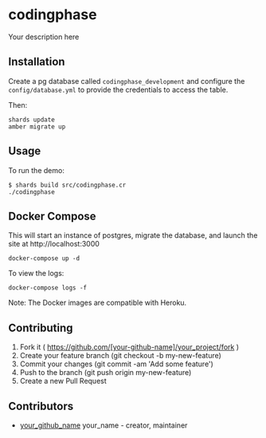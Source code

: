 # codingphase

Your description here

## Installation

Create a pg database called `codingphase_development` and configure the
`config/database.yml` to provide the credentials to access the table.

Then:

```shellsession
shards update
amber migrate up
```

## Usage

To run the demo:

```shellsession
$ shards build src/codingphase.cr
./codingphase
```

## Docker Compose

This will start an instance of postgres, migrate the database,
and launch the site at http://localhost:3000

```shellsession
docker-compose up -d
```

To view the logs:

```shellsession
docker-compose logs -f
```

Note: The Docker images are compatible with Heroku.

## Contributing

1. Fork it ( https://github.com/[your-github-name]/your_project/fork )
2. Create your feature branch (git checkout -b my-new-feature)
3. Commit your changes (git commit -am 'Add some feature')
4. Push to the branch (git push origin my-new-feature)
5. Create a new Pull Request

## Contributors

- [your_github_name](https://github.com/your_github_name) your_name - creator, maintainer
